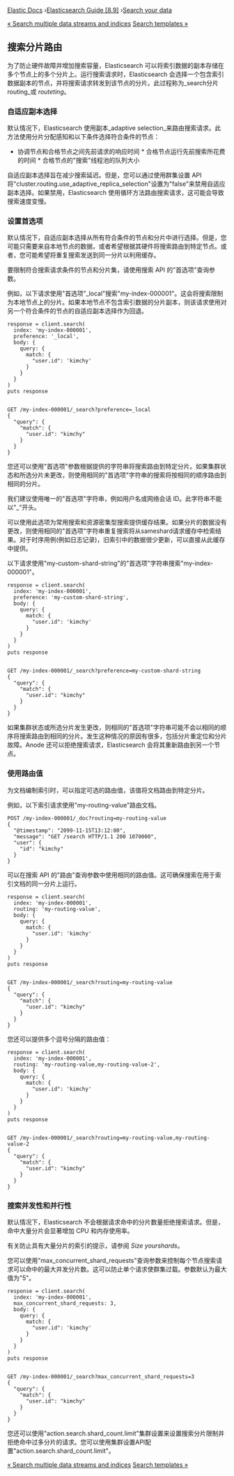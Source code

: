 

[Elastic Docs](/guide/) ›[Elasticsearch Guide [8.9]](index.md) ›[Search your
data](search-your-data.md)

[« Search multiple data streams and indices](search-multiple-indices.md)
[Search templates »](search-template.md)

## 搜索分片路由

为了防止硬件故障并增加搜索容量，Elasticsearch 可以将索引数据的副本存储在多个节点上的多个分片上。运行搜索请求时，Elasticsearch 会选择一个包含索引数据副本的节点，并将搜索请求转发到该节点的分片。此过程称为_search分片routing_或 _routeting_。

### 自适应副本选择

默认情况下，Elasticsearch 使用副本_adaptive selection_来路由搜索请求。此方法使用分片分配感知和以下条件选择符合条件的节点：

* 协调节点和合格节点之间先前请求的响应时间 * 合格节点运行先前搜索所花费的时间 * 合格节点的"搜索"线程池的队列大小

自适应副本选择旨在减少搜索延迟。但是，您可以通过使用群集设置 API 将"cluster.routing.use_adaptive_replica_selection"设置为"false"来禁用自适应副本选择。如果禁用，Elasticsearch 使用循环方法路由搜索请求，这可能会导致搜索速度变慢。

### 设置首选项

默认情况下，自适应副本选择从所有符合条件的节点和分片中进行选择。但是，您可能只需要来自本地节点的数据，或者希望根据其硬件将搜索路由到特定节点。或者，您可能希望将重复搜索发送到同一分片以利用缓存。

要限制符合搜索请求条件的节点和分片集，请使用搜索 API 的"首选项"查询参数。

例如，以下请求使用"首选项"_local"搜索"my-index-000001"。这会将搜索限制为本地节点上的分片。如果本地节点不包含索引数据的分片副本，则该请求使用对另一个符合条件的节点的自适应副本选择作为回退。

    
    
    response = client.search(
      index: 'my-index-000001',
      preference: '_local',
      body: {
        query: {
          match: {
            "user.id": 'kimchy'
          }
        }
      }
    )
    puts response
    
    
    GET /my-index-000001/_search?preference=_local
    {
      "query": {
        "match": {
          "user.id": "kimchy"
        }
      }
    }

您还可以使用"首选项"参数根据提供的字符串将搜索路由到特定分片。如果集群状态和所选分片未更改，则使用相同的"首选项"字符串的搜索将按相同的顺序路由到相同的分片。

我们建议使用唯一的"首选项"字符串，例如用户名或网络会话 ID。此字符串不能以"_"开头。

可以使用此选项为常用搜索和资源密集型搜索提供缓存结果。如果分片的数据没有更改，则使用相同的"首选项"字符串重复搜索将从sameshard请求缓存中检索结果。对于时序用例(例如日志记录)，旧索引中的数据很少更新，可以直接从此缓存中提供。

以下请求使用"my-custom-shard-string"的"首选项"字符串搜索"my-index-000001"。

    
    
    response = client.search(
      index: 'my-index-000001',
      preference: 'my-custom-shard-string',
      body: {
        query: {
          match: {
            "user.id": 'kimchy'
          }
        }
      }
    )
    puts response
    
    
    GET /my-index-000001/_search?preference=my-custom-shard-string
    {
      "query": {
        "match": {
          "user.id": "kimchy"
        }
      }
    }

如果集群状态或所选分片发生更改，则相同的"首选项"字符串可能不会以相同的顺序将搜索路由到相同的分片。发生这种情况的原因有很多，包括分片重定位和分片故障。Anode 还可以拒绝搜索请求，Elasticsearch 会将其重新路由到另一个节点。

### 使用路由值

为文档编制索引时，可以指定可选的路由值，该值将文档路由到特定分片。

例如，以下索引请求使用"my-routing-value"路由文档。

    
    
    POST /my-index-000001/_doc?routing=my-routing-value
    {
      "@timestamp": "2099-11-15T13:12:00",
      "message": "GET /search HTTP/1.1 200 1070000",
      "user": {
        "id": "kimchy"
      }
    }

可以在搜索 API 的"路由"查询参数中使用相同的路由值。这可确保搜索在用于索引文档的同一分片上运行。

    
    
    response = client.search(
      index: 'my-index-000001',
      routing: 'my-routing-value',
      body: {
        query: {
          match: {
            "user.id": 'kimchy'
          }
        }
      }
    )
    puts response
    
    
    GET /my-index-000001/_search?routing=my-routing-value
    {
      "query": {
        "match": {
          "user.id": "kimchy"
        }
      }
    }

您还可以提供多个逗号分隔的路由值：

    
    
    response = client.search(
      index: 'my-index-000001',
      routing: 'my-routing-value,my-routing-value-2',
      body: {
        query: {
          match: {
            "user.id": 'kimchy'
          }
        }
      }
    )
    puts response
    
    
    GET /my-index-000001/_search?routing=my-routing-value,my-routing-value-2
    {
      "query": {
        "match": {
          "user.id": "kimchy"
        }
      }
    }

### 搜索并发性和并行性

默认情况下，Elasticsearch 不会根据请求命中的分片数量拒绝搜索请求。但是，命中大量分片会显著增加 CPU 和内存使用率。

有关防止具有大量分片的索引的提示，请参阅 _Size yourshards_。

您可以使用"max_concurrent_shard_requests"查询参数来控制每个节点搜索请求可以命中的最大并发分片数。这可以防止单个请求使群集过载。参数默认为最大值为"5"。

    
    
    response = client.search(
      index: 'my-index-000001',
      max_concurrent_shard_requests: 3,
      body: {
        query: {
          match: {
            "user.id": 'kimchy'
          }
        }
      }
    )
    puts response
    
    
    GET /my-index-000001/_search?max_concurrent_shard_requests=3
    {
      "query": {
        "match": {
          "user.id": "kimchy"
        }
      }
    }

您还可以使用"action.search.shard_count.limit"集群设置来设置搜索分片限制并拒绝命中过多分片的请求。您可以使用集群设置API配置"action.search.shard_count.limit"。

[« Search multiple data streams and indices](search-multiple-indices.md)
[Search templates »](search-template.md)
